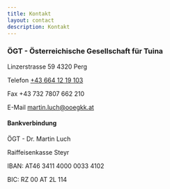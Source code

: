 ```yaml
---
title: Kontakt
layout: contact
description: Kontakt
---
```


### ÖGT - Österreichische Gesellschaft für Tuina

Linzerstrasse 59
4320 Perg

Telefon <a href="tel:+436641219103">+43 664 12 19 103</a>

Fax +43 732 7807 662 210

E-Mail <a href="mailto:martin.luch@ooegkk.at">martin.luch@ooegkk.at</a>

#### Bankverbindung

ÖGT - Dr. Martin Luch

Raiffeisenkasse Steyr

IBAN: AT46 3411 4000 0033 4102

BIC: RZ 00 AT 2L 114